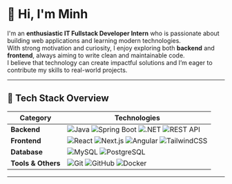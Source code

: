 # 👋 Hi, I'm Minh  

I'm an **enthusiastic IT Fullstack Developer Intern** who is passionate about building web applications and learning modern technologies.  
With strong motivation and curiosity, I enjoy exploring both **backend** and **frontend**, always aiming to write clean and maintainable code.  
I believe that technology can create impactful solutions and I’m eager to contribute my skills to real-world projects.  

---

## 🚀 Tech Stack Overview  

| Category   | Technologies |
|------------|--------------|
| **Backend** | ![Java](https://img.shields.io/badge/Java-ED8B00?style=for-the-badge&logo=openjdk&logoColor=white) ![Spring Boot](https://img.shields.io/badge/Spring%20Boot-6DB33F?style=for-the-badge&logo=springboot&logoColor=white) ![.NET](https://img.shields.io/badge/.NET-512BD4?style=for-the-badge&logo=dotnet&logoColor=white) ![REST API](https://img.shields.io/badge/REST%20API-02569B?style=for-the-badge&logo=fastapi&logoColor=white) |
| **Frontend** | ![React](https://img.shields.io/badge/React-20232A?style=for-the-badge&logo=react&logoColor=61DAFB) ![Next.js](https://img.shields.io/badge/Next.js-000000?style=for-the-badge&logo=nextdotjs&logoColor=white) ![Angular](https://img.shields.io/badge/Angular-DD0031?style=for-the-badge&logo=angular&logoColor=white) ![TailwindCSS](https://img.shields.io/badge/TailwindCSS-38B2AC?style=for-the-badge&logo=tailwindcss&logoColor=white) |
| **Database** | ![MySQL](https://img.shields.io/badge/MySQL-005C84?style=for-the-badge&logo=mysql&logoColor=white) ![PostgreSQL](https://img.shields.io/badge/PostgreSQL-316192?style=for-the-badge&logo=postgresql&logoColor=white) |
| **Tools & Others** | ![Git](https://img.shields.io/badge/Git-F05032?style=for-the-badge&logo=git&logoColor=white) ![GitHub](https://img.shields.io/badge/GitHub-181717?style=for-the-badge&logo=github&logoColor=white) ![Docker](https://img.shields.io/badge/Docker-2496ED?style=for-the-badge&logo=docker&logoColor=white)  |

---

